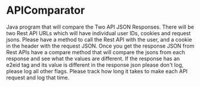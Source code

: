 # APIComparator
Java program that will compare the Two API JSON Responses. 
There will be two Rest API URLs which will have individual user IDs, cookies and request jsons. 
Please have a method to call the Rest API with the user, and a cookie in the header with the request JSON. 
Once you get the response JSON from Rest APIs have a compare method that will compare the jsons from each response and see what the values are different. 
If the response has an e2eid tag and its value is different in the response json please don't log, please log all other flags. 
Please track how long it takes to make each API request and log that time.
